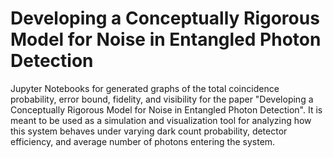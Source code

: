 # Developing a Conceptually Rigorous Model for Noise in Entangled Photon Detection
Jupyter Notebooks for generated graphs of the total coincidence probability, error bound, fidelity, and visibility for the paper "Developing a Conceptually Rigorous Model for Noise in Entangled Photon Detection". It is meant to be used as a simulation and visualization tool for analyzing how this system behaves under varying dark count probability, detector efficiency, and average number of photons entering the system.
